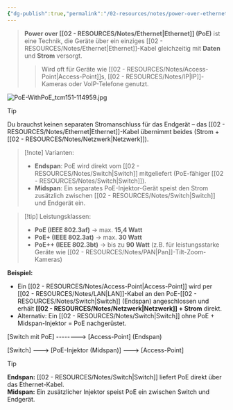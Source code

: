 ```yaml
---
{"dg-publish":true,"permalink":"/02-resources/notes/power-over-ethernet/","tags":["GFN/prüfungsrelevant/AP1/vorbereitung","netzwerk"],"noteIcon":"","updated":"2025-08-26T16:35:06.711+02:00"}
---
```


>**Power over [[02 - RESOURCES/Notes/Ethernet\|Ethernet]] (PoE)** ist eine Technik, die Geräte über ein einziges [[02 - RESOURCES/Notes/Ethernet\|Ethernet]]-Kabel gleichzeitig mit **Daten** und **Strom** versorgt.
> 
> > Wird oft für Geräte wie [[02 - RESOURCES/Notes/Access-Point\|Access-Point]]s, [[02 - RESOURCES/Notes/IP\|IP]]-Kameras oder VoIP-Telefone genutzt.

![PoE-WithPoE_tcm151-114959.jpg](/img/user/02%20-%20RESOURCES/Files/PoE-WithPoE_tcm151-114959.jpg)

> [!tip]  
> Du brauchst keinen separaten Stromanschluss für das Endgerät – das [[02 - RESOURCES/Notes/Ethernet\|Ethernet]]-Kabel übernimmt beides (Strom + [[02 - RESOURCES/Notes/Netzwerk\|Netzwerk]]).

> [!note] Varianten:
> 
> - **Endspan**: PoE wird direkt vom [[02 - RESOURCES/Notes/Switch\|Switch]] mitgeliefert (PoE-fähiger [[02 - RESOURCES/Notes/Switch\|Switch]]).
> - **Midspan**: Ein separates PoE-Injektor-Gerät speist den Strom zusätzlich zwischen [[02 - RESOURCES/Notes/Switch\|Switch]] und Endgerät ein.

> [!tip] Leistungsklassen:
> 
> - **PoE (IEEE 802.3af)** → max. **15,4 Watt**
> - **PoE+ (IEEE 802.3at)** → max. **30 Watt**
> - **PoE++ (IEEE 802.3bt)** → bis zu **90 Watt** (z.B. für leistungsstarke Geräte wie [[02 - RESOURCES/Notes/PAN\|Pan]]-Tilt-Zoom-Kameras)

**Beispiel:**

- Ein [[02 - RESOURCES/Notes/Access-Point\|Access-Point]] wird per [[02 - RESOURCES/Notes/LAN\|LAN]]-Kabel an den PoE-[[02 - RESOURCES/Notes/Switch\|Switch]] (Endspan) angeschlossen und erhält **[[02 - RESOURCES/Notes/Netzwerk\|Netzwerk]] + Strom** direkt.
- Alternativ: Ein [[02 - RESOURCES/Notes/Switch\|Switch]] ohne PoE + Midspan-Injektor = PoE nachgerüstet.


[Switch mit PoE] --------> [Access-Point]
    (Endspan)

[Switch] ---> [PoE-Injektor (Midspan)] ---> [Access-Point]




>[!tip] 
> **Endspan:** [[02 - RESOURCES/Notes/Switch\|Switch]] liefert PoE direkt über das Ethernet-Kabel.  
> **Midspan:** Ein zusätzlicher Injektor speist PoE ein zwischen Switch und Endgerät.

